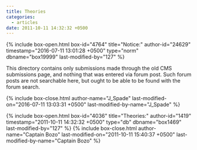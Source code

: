 ```yaml
---
title: Theories
categories:
  - articles
date: 2011-10-11 14:32:32 +0500
---
```

{% include box-open.html box-id="4764" title="Notice:" author-id="24629" timestamp="2016-07-11 13:01:28 +0500" type="norm" dbname="box19999" last-modified-by="127" %}
<p>
This directory contains only submissions made through the old CMS submissions page, and nothing that was entered via  forum post. Such forum posts are not searchable here, but ought to be able to be found with the forum search.
</p>
{% include box-close.html author-name="J_Spade" last-modified-on="2016-07-11 13:03:31 +0500" last-modified-by-name="J_Spade" %}

{% include box-open.html box-id="4036" title="Theories:" author-id="1419" timestamp="2011-10-11 14:32:32 +0500" type="db" dbname="box1469" last-modified-by="127" %}
<navigator quantity="-1" group="Theories|Community" /><displaytor />
{% include box-close.html author-name="Captain Bozo" last-modified-on="2011-10-11 15:40:37 +0500" last-modified-by-name="Captain Bozo" %}
